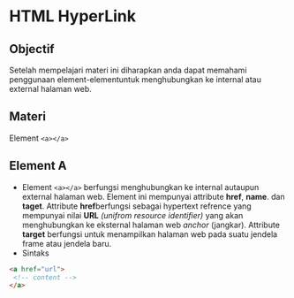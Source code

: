 # HTML HyperLink

## Objectif

Setelah mempelajari materi ini diharapkan anda dapat memahami penggunaan element-elementuntuk menghubungkan ke internal atau external halaman web.

## Materi 

Element `<a></a>`

## Element A

- Element `<a></a>` berfungsi menghubungkan ke internal autaupun external halaman web. Element ini mempunyai attribute **href**, **name**. dan **taget**. Attribute **href**berfungsi sebagai hypertext refrence yang mempunyai nilai **URL** *(unifrom resource identifier)* yang akan menghubungkan ke eksternal halaman web *anchor* (jangkar). Attribute **target** berfungsi untuk menampilkan halaman web pada suatu jendela frame atau jendela baru.
- Sintaks

```html
<a href="url">
 <!-- content -->
</a>
```

